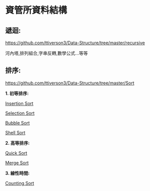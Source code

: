 # 資管所資料結構

## 遞迴:
https://github.com/ttiverson3/Data-Structure/tree/master/recursive

河內塔,排列組合,字串反轉,數學公式...等等

## 排序:
https://github.com/ttiverson3/Data-Structure/tree/master/Sort

**1. 初等排序:**

[Insertion Sort](https://github.com/ttiverson3/Data-Structure/blob/master/Sort/InsertionSort.java)

[Selection Sort](https://github.com/ttiverson3/Data-Structure/blob/master/Sort/SelectionSort.java)

[Bubble Sort](https://github.com/ttiverson3/Data-Structure/blob/master/Sort/BubbleSort.java)

[Shell Sort](https://github.com/ttiverson3/Data-Structure/blob/master/Sort/ShellSort.java)

**2. 高等排序:**

[Quick Sort](https://github.com/ttiverson3/Data-Structure/blob/master/Sort/QuickSort.java)

[Merge Sort](https://github.com/ttiverson3/Data-Structure/blob/master/Sort/MergeSort.java)

**3. 線性時間:**

[Counting Sort]()


